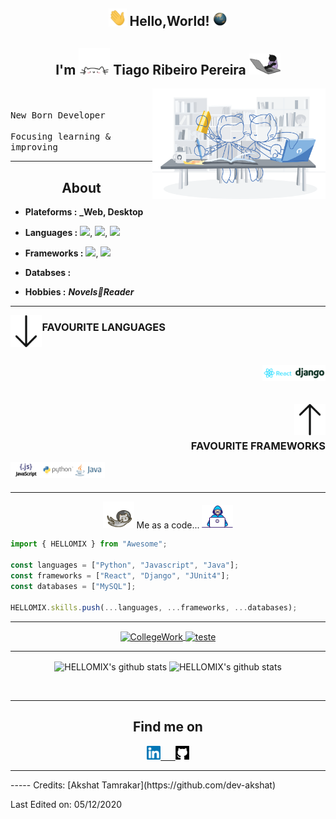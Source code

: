 <h2 align="center">
  <img alt="Hello" src="https://raw.githubusercontent.com/dev-akshat/archive/main/images/gifs/others/Hi.gif" width="29px"> 
  Hello,World!
  <img alt="Earth" src="https://raw.githubusercontent.com/dev-akshat/archive/main/images/gifs/others/earth.gif" width="24px"/>
</h2>

<h2 align="center">
    I'm
    <img alt="popup_cat" src="https://raw.githubusercontent.com/dev-akshat/archive/main/images/gifs/others/giphy.webp" width="50">
    Tiago Ribeiro Pereira
    <img alt="dev_cat" src="https://raw.githubusercontent.com/dev-akshat/archive/main/images/gifs/others/dev_cat.gif" width="50"> 
</h2>

<img width="55%" align="right" alt="Bootcamp" src="https://raw.githubusercontent.com/dev-akshat/archive/main/images/svgs/full/workbench.svg"/>

<p align="left">
  <samp>
    <br><br>
    New Born Developer
    <br><br>
    Focusing learning & improving
  </samp>
</p>

<hr/>

<h2 align="center">About</h2>

- **Plateforms :** **_Web, Desktop**
- **Languages :** <img src="https://img.shields.io/badge/python%20-%2314354C.svg?&style=for-the-badge&logo=python&logoColor=white"/>, <img src="https://img.shields.io/badge/javascript%20-%23323330.svg?&style=for-the-badge&logo=javascript&logoColor=%23F7DF1E"/>, <img src="https://img.shields.io/badge/java-%23ED8B00.svg?&style=for-the-badge&logo=java&logoColor=white"/>

- **Frameworks :** <img src="https://img.shields.io/badge/django%20-%23092E20.svg?&style=for-the-badge&logo=django&logoColor=white"/>, <img src="https://img.shields.io/badge/react%20-%2320232a.svg?&style=for-the-badge&logo=react&logoColor=%2361DAFB"/>

- **Databses :** 

- **Hobbies :** **_Novels📜Reader_**

<hr/>

<p align="left" >
<img  align="left" alt="ArrowDownward" width="10%" src="https://raw.githubusercontent.com/dev-akshat/archive/main/images/svgs/symbols/arrow_downward.svg"/><h3 align="left">FAVOURITE LANGUAGES</h3>
  <br />
  <br />
  <img width="10%" alt="Django" align="right" src="https://raw.githubusercontent.com/dev-akshat/archive/main/images/svgs/frameworks/djangoproject.svg"/>
  <img width="10%" alt="React" align="right" src="https://github.com/dev-akshat/archive/blob/main/images/svgs/frameworks/reactjs.svg"/>
</p>
<br/>
<br/>
<p  align="right" >
  <img  align="right" alt="ArrowUpward" width="10%" src="https://raw.githubusercontent.com/dev-akshat/archive/main/images/svgs/symbols/arrow_upward.svg"/>
  <br/>
  <br/>
  <h3 align="right">FAVOURITE FRAMEWORKS</h3>
  <img  align="left" alt="JavaScript" width="10%" src="https://raw.githubusercontent.com/dev-akshat/archive/main/images/svgs/languages/javascript.svg"/>
  <img  align="left" alt="Python" width="10%" src="https://raw.githubusercontent.com/dev-akshat/archive/main/images/svgs/languages/python.svg"/>
  <img  align="left" alt="Java" width="10%" src="https://github.com/dev-akshat/archive/blob/main/images/svgs/languages/java.svg"/>
  <br />
  <br />
</p>

<hr/>

<p align="center">
  <img src="https://raw.githubusercontent.com/dev-akshat/archive/main/images/gifs/others/astro_cat.webp" width="50">
  Me as a code... 
  <img src="https://raw.githubusercontent.com/dev-akshat/archive/main/images/gifs/others/dev_boy.gif" width="50">
</p>

```javascript
import { HELLOMIX } from "Awesome";

const languages = ["Python", "Javascript", "Java"];
const frameworks = ["React", "Django", "JUnit4"];
const databases = ["MySQL"];

HELLOMIX.skills.push(...languages, ...frameworks, ...databases);
```

<hr/>

<p align="center">
  <a href="https://github.com/HELLOMIX/A3_Engenharia">
    <img align="center" alt="CollegeWork" src="https://github-readme-stats.vercel.app/api/pin/?username=HELLOMIX&repo=A3_Engenharia" />
  </a>
  <a href="https://github.com/HELLOMIX/A3_Gerenciador_Tarefa">
    <img align="center" alt="teste" src="https://github-readme-stats.vercel.app/api/pin/?username=HELLOMIX&repo=A3_Gerenciador_Tarefa" />
  </a>
</p>

<hr/>

<p align="center">
  <img align="center" alt="HELLOMIX's github stats" src="https://github-readme-stats.anuraghazra1.vercel.app/api?username=HELLOMIX&show_icons=true&include_all_commits=true&bg_color=30,434343,000000&title_color=fe428e&text_color=f1f1eb"  />
  <img align="center" alt="HELLOMIX's github stats" src="https://github-readme-stats.anuraghazra1.vercel.app/api/top-langs/?username=HELLOMIX&layout=compact&langs_count=10&hide=html,css&bg_color=30,000000,434343&title_color=fe428e&text_color=f1f1eb" />
</p>
<br/>
<hr/>
<h2 align="center">Find me on</h2>

<p align="center">

  <a href="https://linkedin.com/in/tiago-ribeiro-pereira-ab021b326">
    <img  alt="Linkedin" width="22px" src="https://raw.githubusercontent.com/dev-akshat/archive/main/images/svgs/social_media/linkedin.svg"/>
  &nbsp&nbsp&nbsp&nbsp
  <a href="https://github.com/HELLOMIX">
    <img alt="GitHub" width="22px" src="https://raw.githubusercontent.com/dev-akshat/archive/main/images/svgs/social_media/github.svg"/>
  </a>

</p>

<hr/>
-----
Credits: [Akshat Tamrakar](https://github.com/dev-akshat)

Last Edited on: 05/12/2020
